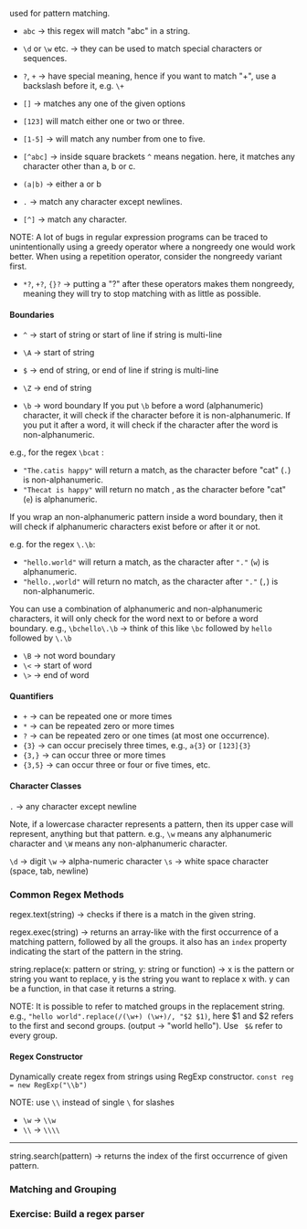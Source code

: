used for pattern matching.

- `abc` -> this regex will match "abc" in a string.
- `\d` or `\w` etc. -> they can be used to match special characters or sequences.
- `?`, `+` -> have special meaning, hence if you want to match "+", use a backslash before it, e.g. `\+`

- `[]` -> matches any one of the given options
- `[123]` will match either one or two or three.
- `[1-5]` -> will match any number from one to five.
- `[^abc]` -> inside square brackets `^` means negation. here, it matches any character other than a, b or c.
- `(a|b)` -> either a or b

- `.` -> match any character except newlines.
- `[^]` -> match any character.

NOTE: A lot of bugs in regular expression programs can be traced to unintentionally using a greedy operator where a nongreedy one would work better. When using a repetition operator, consider the nongreedy variant first.
- `*?`, `+?`, `{}?`  -> putting a "?" after these operators makes them nongreedy, meaning they will try to stop matching with as little as possible.
#### Boundaries
- `^` -> start of string or start of line if string is multi-line
- `\A` -> start of string
- `$` -> end of string, or end of line if string is multi-line
- `\Z` -> end of string

- `\b` -> word boundary
If you put `\b` before a word (alphanumeric) character, it will check if the character before it is non-alphanumeric. If you put it after a word, it will check if the character after the word is non-alphanumeric.

e.g., for the regex `\bcat` :
- `"The.catis happy"` will return a match, as the character before "cat" (`.`) is non-alphanumeric.
- `"Thecat is happy"` will return no match , as the character before "cat" (`e`) is alphanumeric.

If you wrap an non-alphanumeric pattern inside a word boundary, then it will check if alphanumeric characters exist before or after it or not.

e.g. for the regex `\.\b`:
- `"hello.world"` will return a match, as the character after `"."` (`w`) is alphanumeric.
- `"hello.,world"` will return no match, as the character after `"."` (`,`) is non-alphanumeric.

You can use a combination of alphanumeric and non-alphanumeric characters, it will only check for the word next to or before a word boundary.
e.g., `\bchello\.\b` -> think of this like `\bc` followed by `hello` followed by `\.\b`

- `\B` -> not word boundary
- `\<` -> start of word
- `\>` -> end of word
#### Quantifiers
- `+` -> can be repeated one or more times
- `*` -> can be repeated zero or more times
- `?` -> can be repeated zero or one times (at most one occurrence).
- `{3}` -> can occur precisely three times, e.g., `a{3}` or `[123]{3}`
- `{3,}` -> can occur three or more times
- `{3,5}` -> can occur three or four or five times, etc.

#### Character Classes
`.` -> any character except newline

Note, if a lowercase character represents a pattern, then its upper case will represent, anything but that pattern. e.g., `\w` means any alphanumeric character and `\W` means any non-alphanumeric character.

`\d` -> digit
`\w` -> alpha-numeric character
`\s` -> white space character (space, tab, newline)

### Common Regex Methods
regex.text(string) -> checks if there is a match in the given string.

regex.exec(string) -> returns an array-like with the first  occurrence of a matching pattern, followed by all the groups. it also has an `index` property indicating the start of the pattern in the string.

string.replace(x: pattern or string, y: string or function) -> x is the pattern or string you want to replace, y is the string you want to replace x with. y can be a function, in that case it returns a string.

NOTE: It is possible to refer to matched groups in the replacement string. e.g., `"hello world".replace(/(\w+) (\w+)/, "$2 $1)`, here $1 and $2 refers to the first and second groups. (output -> "world hello"). Use ` $&` refer to every group.
#### Regex Constructor
Dynamically create regex from strings using RegExp constructor.
`const reg = new RegExp("\\b")`

NOTE: use `\\` instead of single `\` for slashes
- `\w` -> `\\w`
- `\\` -> `\\\\`
---
string.search(pattern) -> returns the index of the first occurrence of given pattern.

### Matching and Grouping

### Exercise: Build a regex parser
